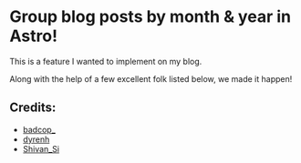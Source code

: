 # Group blog posts by month & year in Astro!

This is a feature I wanted to implement on my blog.

Along with the help of a few excellent folk listed below, we made it happen!

## Credits:

* [badcop_](https://github.com/cgsdev0)
* [dyrenh](https://github.com/solomonhawk/)
* [Shivan_Si](https://github.com/shivan-s)